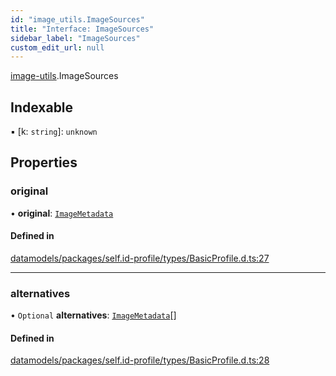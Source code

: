 ```yaml
---
id: "image_utils.ImageSources"
title: "Interface: ImageSources"
sidebar_label: "ImageSources"
custom_edit_url: null
---
```


[image-utils](../modules/image_utils.md).ImageSources

## Indexable

▪ [k: `string`]: `unknown`

## Properties

### original

• **original**: [`ImageMetadata`](image_utils.ImageMetadata.md)

#### Defined in

[datamodels/packages/self.id-profile/types/BasicProfile.d.ts:27](https://github.com/ceramicstudio/datamodels/blob/44dd11d/packages/self.id-profile/types/BasicProfile.d.ts#L27)

___

### alternatives

• `Optional` **alternatives**: [`ImageMetadata`](image_utils.ImageMetadata.md)[]

#### Defined in

[datamodels/packages/self.id-profile/types/BasicProfile.d.ts:28](https://github.com/ceramicstudio/datamodels/blob/44dd11d/packages/self.id-profile/types/BasicProfile.d.ts#L28)
